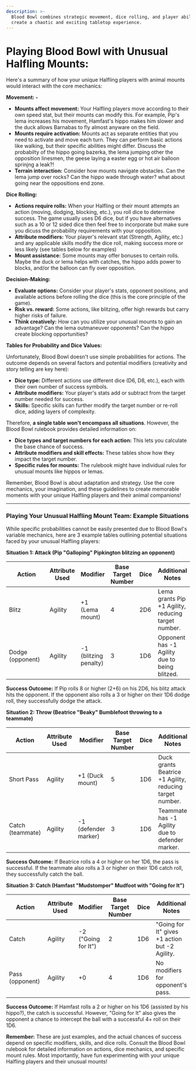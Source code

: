 ```yaml
---
description: >-
  Blood Bowl combines strategic movement, dice rolling, and player abilities to
  create a chaotic and exciting tabletop experience.
---
```


# Playing Blood Bowl with Unusual Halfling Mounts:

Here's a summary of how your unique Halfling players with animal mounts would interact with the core mechanics:

**Movement: -**

* **Mounts affect movement:** Your Halfling players move according to their own speed stat, but their mounts can modify this. For example, Pip's lema increases his movement, Hamfast's hippo makes him slower and the duck allows Barnabas to fly almost anyware on the field.
* **Mounts require activation:** Mounts act as separate entities that you need to activate and move each turn. They can perform basic actions like walking, but their specific abilities might differ. Discuss the probabilty of the hippo going bazerka, the lema jumping other the opposition linesmen, the geese laying a easter egg or hot air balloon sprinjng a leak?!
* **Terrain interaction:** Consider how mounts navigate obstacles. Can the lema jump over rocks? Can the hippo wade through water? what about going near the oppositions end zone.

**Dice Rolling:**

* **Actions require rolls:** When your Halfling or their mount attempts an action (moving, dodging, blocking, etc.), you roll dice to determine success. The game usually uses D6 dice, but if you have alternatives such as a 10 or 12 sided dice then feel free to incorporate but make sure you dicuss the probability requirements with your opposition.
* **Attribute modifiers:** Your player's relevant stat (Strength, Agility, etc.) and any applicable skills modify the dice roll, making success more or less likely (see tables below for examples)
* **Mount assistance:** Some mounts may offer bonuses to certain rolls. Maybe the duck or lema helps with catches, the hippo adds power to blocks, and/or the balloon can fly over opposition.

**Decision-Making:**

* **Evaluate options:** Consider your player's stats, opponent positions, and available actions before rolling the dice (this is the core principle of the game).
* **Risk vs. reward:** Some actions, like blitzing, offer high rewards but carry higher risks of failure.
* **Think creatively:** How can you utilize your unusual mounts to gain an advantage? Can the lema outmaneuver opponents? Can the hippo create blocking opportunities?

**Tables for Probability and Dice Values:**

Unfortunately, Blood Bowl doesn't use simple probabilities for actions. The outcome depends on several factors and potential modifiers (creativity and story telling are key here):

* **Dice type:** Different actions use different dice (D6, D8, etc.), each with their own number of success symbols.
* **Attribute modifiers:** Your player's stats add or subtract from the target number needed for success.
* **Skills:** Specific skills can further modify the target number or re-roll dice, adding layers of complexity.

Therefore, **a single table won't encompass all situations**. However, the Blood Bowl rulebook provides detailed information on:

* **Dice types and target numbers for each action:** This lets you calculate the base chance of success.
* **Attribute modifiers and skill effects:** These tables show how they impact the target number.
* **Specific rules for mounts:** The rulebook might have individual rules for unusual mounts like hippos or lemas.

Remember, Blood Bowl is about adaptation and strategy. Use the core mechanics, your imagination, and these guidelines to create memorable moments with your unique Halfling players and their animal companions!

***

### Playing Your Unusual Halfling Mount Team: Example Situations

While specific probabilities cannot be easily presented due to Blood Bowl's variable mechanics, here are 3 example tables outlining potential situations faced by your unusual Halfling players:

**Situation 1: Attack (Pip "Galloping" Pipkington blitzing an opponent)**

<table><thead><tr><th width="133">Action</th><th>Attribute Used</th><th>Modifier</th><th>Base Target Number</th><th>Dice</th><th>Additional Notes</th></tr></thead><tbody><tr><td>Blitz</td><td>Agility</td><td>+1 (Lema mount)</td><td>4</td><td>2D6</td><td>Lema grants Pip +1 Agility, reducing target number.</td></tr><tr><td>Dodge (opponent)</td><td>Agility</td><td>-1 (blitzing penalty)</td><td>3</td><td>1D6</td><td>Opponent has -1 Agility due to being blitzed.</td></tr></tbody></table>

**Success Outcome:** If Pip rolls 8 or higher (2+6) on his 2D6, his blitz attack hits the opponent. If the opponent also rolls a 3 or higher on their 1D6 dodge roll, they successfully dodge the attack.

**Situation 2: Throw (Beatrice "Beaky" Bumblefoot throwing to a teammate)**

<table><thead><tr><th width="154">Action</th><th>Attribute Used</th><th>Modifier</th><th>Base Target Number</th><th>Dice</th><th>Additional Notes</th></tr></thead><tbody><tr><td>Short Pass</td><td>Agility</td><td>+1 (Duck mount)</td><td>5</td><td>1D6</td><td>Duck grants Beatrice +1 Agility, reducing target number.</td></tr><tr><td>Catch (teammate)</td><td>Agility</td><td>-1 (defender marker)</td><td>3</td><td>1D6</td><td>Teammate has -1 Agility due to defender marker.</td></tr></tbody></table>

**Success Outcome:** If Beatrice rolls a 4 or higher on her 1D6, the pass is successful. If the teammate also rolls a 3 or higher on their 1D6 catch roll, they successfully catch the ball.

**Situation 3: Catch (Hamfast "Mudstomper" Mudfoot with "Going for It")**

<table><thead><tr><th width="134">Action</th><th>Attribute Used</th><th>Modifier</th><th>Base Target Number</th><th>Dice</th><th>Additional Notes</th></tr></thead><tbody><tr><td>Catch</td><td>Agility</td><td>-2 ("Going for It")</td><td>2</td><td>1D6</td><td>"Going for It" gives +1 action but -2 Agility.</td></tr><tr><td>Pass (opponent)</td><td>Agility</td><td>+0</td><td>4</td><td>1D6</td><td>No modifiers for opponent's pass.</td></tr></tbody></table>

**Success Outcome:** If Hamfast rolls a 2 or higher on his 1D6 (assisted by his hippo?), the catch is successful. However, "Going for It" also gives the opponent a chance to intercept the ball with a successful 4+ roll on their 1D6.

**Remember:** These are just examples, and the actual chances of success depend on specific modifiers, skills, and dice rolls. Consult the Blood Bowl rulebook for detailed information on actions, dice mechanics, and specific mount rules. Most importantly, have fun experimenting with your unique Halfling players and their unusual mounts!
